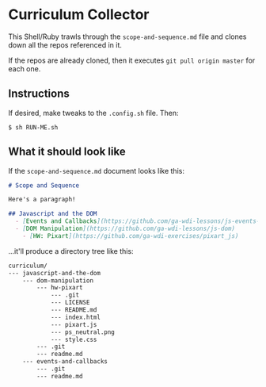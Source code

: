 # Curriculum Collector

This Shell/Ruby trawls through the `scope-and-sequence.md` file and clones down all the repos referenced in it.

If the repos are already cloned, then it executes `git pull origin master` for each one.

## Instructions

If desired, make tweaks to the `.config.sh` file. Then:

```
$ sh RUN-ME.sh
```

## What it should look like

If the `scope-and-sequence.md` document looks like this:

```md
# Scope and Sequence

Here's a paragraph!

## Javascript and the DOM
  - [Events and Callbacks](https://github.com/ga-wdi-lessons/js-events-callbacks)
  - [DOM Manipulation](https://github.com/ga-wdi-lessons/js-dom)
    - [HW: Pixart](https://github.com/ga-wdi-exercises/pixart_js)
```

...it'll produce a directory tree like this:

```txt
curriculum/
--- javascript-and-the-dom
    --- dom-manipulation
        --- hw-pixart
            --- .git
            --- LICENSE
            --- README.md
            --- index.html
            --- pixart.js
            --- ps_neutral.png
            --- style.css
        --- .git
        --- readme.md
    --- events-and-callbacks
        --- .git
        --- readme.md
```
